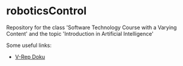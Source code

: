# roboticsControl

Repository for the class 'Software Technology Course with a Varying Content' and the topic 'Introduction in Artificial Intelligence'

Some useful links:

- [V-Rep Doku](http://coppeliarobotics.com/helpFiles/index.html)